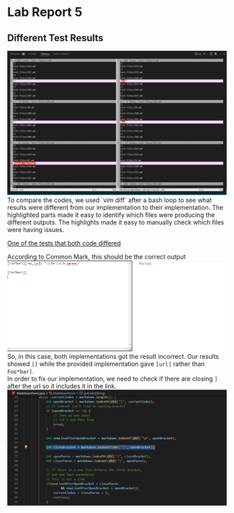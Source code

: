 # Lab Report 5
## Different Test Results  
<img src='Comparing Code/unnamed.png' title='vimDiff.PNG' width='' alt='vimDiff.PNG' />  
To compare the codes, we used `vim diff` after a bash loop to see what results were different from our implementation to their implementation.  
The highlighted parts made it easy to identify which files were producing the different outputs.  
The highlights made it easy to manually check which files were having issues.  

[One of the tests that both code differed](https://github.com/nidhidhamnani/markdown-parser/blob/main/test-files/194.md)  

According to Common Mark, this should be the correct output  
<img src='Comparing Code/commonJS.PNG' title='common.PNG' width='' alt='common.PNG' />  
So, in this case, both implementations got the result incorrect. Our results showed `[]` while the provided implementation gave `[url]` rather 
than `Foo*bar]`.  
In order to fix our implementation, we need to check if there are closing `]` after the url so it includes it in the link.  
<img src='Comparing Code/codeToBeChanged.PNG' title='codeToBeChanged.PNG' width='' alt='codeToBeChanged.PNG' /> 
